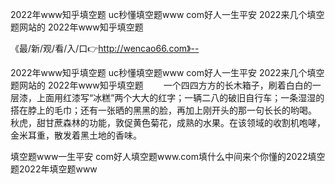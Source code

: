 2022年www知乎填空题
uc秒懂填空题www com好人一生平安
2022来几个填空题网站的
2022年www知乎填空题


《最/新/观/看/入/口👉http://wencao66.com》--

2022年www知乎填空题
uc秒懂填空题www com好人一生平安
2022来几个填空题网站的
2022年www知乎填空题
　　一个四四方方的长木箱子，刷着白白的一层漆，上面用红漆写“冰糕”两个大大的红字；一辆二八的破旧自行车；一条湿湿的搭在脖上的毛巾；还有一张晒的黑黑的脸，再加上刚开头的那一句长长的哟喝。
秋虎，甜甘蔗森林的功能，敦促黄色菊花，成熟的水果。在该领域的收割机咆哮，金米耳重，散发着黑土地的香味。





填空题www一生平安 com好人填空题www.com填什么中间来个你懂的2022填空题2022年填空题www
